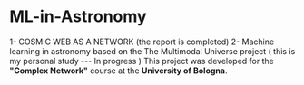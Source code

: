 # ML-in-Astronomy


1- COSMIC WEB AS A NETWORK  (the report is completed)
2- Machine learning in astronomy based on the The Multimodal Universe project ( this is my personal study --- In progress ) 
This project was developed for the **"Complex Network"** course at the **University of Bologna**.  
